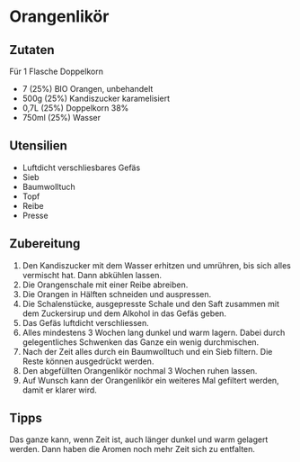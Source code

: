# Orangenlikör

## Zutaten

Für 1 Flasche Doppelkorn

- 7 (25%) BIO Orangen, unbehandelt
- 500g (25%) Kandiszucker karamelisiert
- 0,7L (25%) Doppelkorn 38%
- 750ml (25%) Wasser

## Utensilien

- Luftdicht verschliesbares Gefäs
- Sieb
- Baumwolltuch
- Topf
- Reibe
- Presse

## Zubereitung

1. Den Kandiszucker mit dem Wasser erhitzen und umrühren, bis sich alles vermischt hat. Dann abkühlen lassen.
1. Die Orangenschale mit einer Reibe abreiben.
1. Die Orangen in Hälften schneiden und auspressen.
1. Die Schalenstücke, ausgepresste Schale und den Saft zusammen mit dem Zuckersirup und dem Alkohol in das Gefäs geben.
1. Das Gefäs luftdicht verschliessen.
1. Alles mindestens 3 Wochen lang dunkel und warm lagern. Dabei durch gelegentliches Schwenken das Ganze ein wenig durchmischen.
1. Nach der Zeit alles durch ein Baumwolltuch und ein Sieb filtern. Die Reste können ausgedrückt werden.
1. Den abgefüllten Orangenlikör nochmal 3 Wochen ruhen lassen.
1. Auf Wunsch kann der Orangenlikör ein weiteres Mal gefiltert werden, damit er klarer wird.

## Tipps

Das ganze kann, wenn Zeit ist, auch länger dunkel und warm gelagert werden. Dann haben die Aromen noch mehr Zeit sich zu entfalten.
